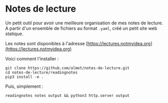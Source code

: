 # Notes de lecture

Un petit outil pour avoir une meilleure organisation de mes notes de lecture.
A partir d'un ensemble de fichiers au format ``.yaml``, créé un petit site web statique.

Les notes sont disponibles à l'adresse [https://lectures.notmyidea.org](https://lectures.notmyidea.org)

Voici comment l'installer :

    git clone https://github.com/almet/notes-de-lecture.git
    cd notes-de-lecture/readingnotes
    pip3 install -e .

Puis, simplement :

    readingnotes notes output && python3 http.server output
